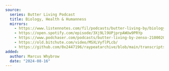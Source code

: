 ```yaml
---
source:
  series: Butter Living Podcast
  title: Biology, Health & Humanness 
  mirrors: 
    - https://www.listennotes.com/fil/podcasts/butter-living-by/biology-health-and-humanness-Ep8ib2JFNA1
    - https://open.spotify.com/episode/3Xj9Ll9UPjprpAWUw9PRYp
    - https://www.podchaser.com/podcasts/butter-living-by-zenso-2100020
    - https://old.bitchute.com/video/MSXLVyflPLcb/
    - https://github.com/0x2447196/raypeatarchive/blob/main/transcripts/blp-210521-biology-health-and-humanness.vtt
added:
  author: Marcus Whybrow
  date: "2024-08-16"
---
```

